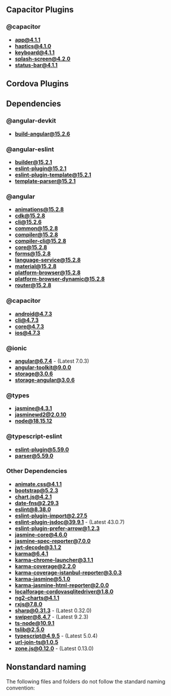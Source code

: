 ## Capacitor Plugins

### @capacitor
- **app@4.1.1**
- **haptics@4.1.0**
- **keyboard@4.1.1**
- **splash-screen@4.2.0**
- **status-bar@4.1.1**
## Cordova Plugins

## Dependencies

### @angular-devkit
- **build-angular@15.2.6**
### @angular-eslint
- **builder@15.2.1**
- **eslint-plugin@15.2.1**
- **eslint-plugin-template@15.2.1**
- **template-parser@15.2.1**
### @angular
- **animations@15.2.8**
- **cdk@15.2.8**
- **cli@15.2.6**
- **common@15.2.8**
- **compiler@15.2.8**
- **compiler-cli@15.2.8**
- **core@15.2.8**
- **forms@15.2.8**
- **language-service@15.2.8**
- **material@15.2.8**
- **platform-browser@15.2.8**
- **platform-browser-dynamic@15.2.8**
- **router@15.2.8**
### @capacitor
- **android@4.7.3**
- **cli@4.7.3**
- **core@4.7.3**
- **ios@4.7.3**
### @ionic
- **angular@6.7.4** - (Latest 7.0.3)
- **angular-toolkit@9.0.0**
- **storage@3.0.6**
- **storage-angular@3.0.6**
### @types
- **jasmine@4.3.1**
- **jasminewd2@2.0.10**
- **node@18.15.12**
### @typescript-eslint
- **eslint-plugin@5.59.0**
- **parser@5.59.0**
### Other Dependencies
- **animate.css@4.1.1**
- **bootstrap@5.2.3**
- **chart.js@4.2.1**
- **date-fns@2.29.3**
- **eslint@8.38.0**
- **eslint-plugin-import@2.27.5**
- **eslint-plugin-jsdoc@39.9.1** - (Latest 43.0.7)
- **eslint-plugin-prefer-arrow@1.2.3**
- **jasmine-core@4.6.0**
- **jasmine-spec-reporter@7.0.0**
- **jwt-decode@3.1.2**
- **karma@6.4.1**
- **karma-chrome-launcher@3.1.1**
- **karma-coverage@2.2.0**
- **karma-coverage-istanbul-reporter@3.0.3**
- **karma-jasmine@5.1.0**
- **karma-jasmine-html-reporter@2.0.0**
- **localforage-cordovasqlitedriver@1.8.0**
- **ng2-charts@4.1.1**
- **rxjs@7.8.0**
- **sharp@0.31.3** - (Latest 0.32.0)
- **swiper@8.4.7** - (Latest 9.2.3)
- **ts-node@10.9.1**
- **tslib@2.5.0**
- **typescript@4.9.5** - (Latest 5.0.4)
- **url-join-ts@1.0.5**
- **zone.js@0.12.0** - (Latest 0.13.0)


## Nonstandard naming
The following files and folders do not follow the standard naming convention:

